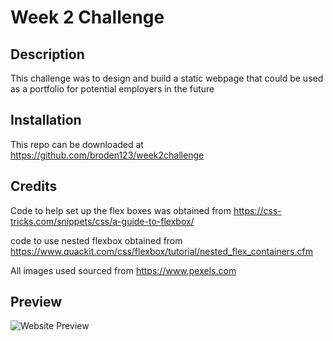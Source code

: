 # Week 2 Challenge

## Description

This challenge was to design and build a static webpage that could be used as a portfolio for potential employers in the future

## Installation

This repo can be downloaded at https://github.com/broden123/week2challenge

## Credits

Code to help set up the flex boxes was obtained from https://css-tricks.com/snippets/css/a-guide-to-flexbox/

code to use nested flexbox obtained from https://www.quackit.com/css/flexbox/tutorial/nested_flex_containers.cfm

All images used sourced from https://www.pexels.com

## Preview

![Website Preview](https://github.com/broden123/week2challenge/blob/main/assets/images/preview.JPG)
